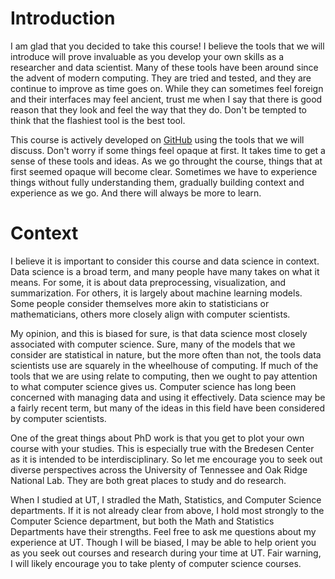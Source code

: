 # Introduction


I am glad that you decided to take this course! I believe the
tools that we will introduce will prove invaluable as you develop
your own skills as a researcher and data scientist. Many of these tools 
have been around since the advent of modern computing. They are tried and 
tested, and they are continue to improve as time goes on. While they can 
sometimes feel foreign and their interfaces may feel ancient, trust me when 
I say that there is good reason that they look and feel the way that they 
do. Don't be tempted to think that the flashiest tool is the best tool.


This course is actively developed on [GitHub][1] using the tools that we will
discuss. Don't worry if some things feel opaque at first. It takes time
to get a sense of these tools and ideas. As we go throught the course, 
things that at first seemed opaque will become clear. Sometimes we have 
to experience things without fully understanding them, gradually building 
context and experience as we go. And there will always be more to learn.


# Context


I believe it is important to consider this course and data science in
context. Data science is a broad term, and many people have many takes 
on what it means. For some, it is about data preprocessing, visualization, 
and summarization. For others, it is largely about machine learning models. 
Some people consider themselves more akin to statisticians or mathematicians,
others more closely align with computer scientists.


My opinion, and this is biased for sure, is that data science 
most closely associated with computer science. Sure, many of the models 
that we consider are statistical in nature, but the more often than not, 
the tools data scientists use are squarely in the wheelhouse of computing.
If much of the tools that we are using relate to computing, then we ought
to pay attention to what computer science gives us. Computer science has 
long been concerned with managing data and using it effectively. Data science
may be a fairly recent term, but many of the ideas in this field have been
considered by computer scientists.


One of the great things about PhD work is that you get to plot your own 
course with your studies. This is especially true with the Bredesen Center as
it is intended to be interdisciplinary. So let me encourage you to seek out
diverse perspectives across the University of Tennessee and Oak Ridge National
Lab. They are both great places to study and do research.


When I studied at UT, I stradled the Math, Statistics, and Computer Science 
departments. If it is not already clear from above, I hold most strongly 
to the Computer Science department, but both the Math and Statistics Departments
have their strengths. Feel free to ask me questions about my experience at UT. 
Though I will be biased, I may be able to help orient you as you seek out courses
and research during your time at UT. Fair warning, I will likely encourage you 
to take plenty of computer science courses.


[comment]: References

[1]: https://github.com/yngtodd/eleven
